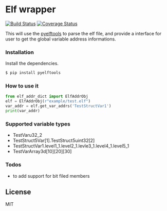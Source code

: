 # Elf wrapper

[![Build Status](https://travis-ci.org/sgnes/elf_addr_dict.png)](https://travis-ci.org/sgnes/elf_addr_dict)
[![Coverage Status](https://coveralls.io/repos/github/sgnes/elf_dwarf_wrapper/badge.svg?branch=master)](https://coveralls.io/github/sgnes/elf_dwarf_wrapper?branch=master)

This will use the [pyelftools](https://github.com/eliben/pyelftools) to parse the elf file, and provide a interface
for user to get the global variable address informations.



### Installation


Install the dependencies.

```sh
$ pip install pyelftools
```


### How to use it

```python 
from elf_addr_dict import ElfAddrObj
elf = ElfAddrObj(r"example/test.elf")
var_addr = elf.get_var_addrs('TestStructVar1')
print(var_addr)
```

### Supported variable types
- TestVaru32_2
- TestStruct5Var[1].TestStruct5uint32[2]
- TestStructVar1.level1_1.level2_1.levle3_1.level4_1.level5_1
- TestVarArray3d[10][20][30]


### Todos

 - to add support for bit filed members
 
 

License
----

MIT


